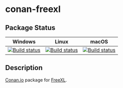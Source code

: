 # conan-freexl

## Package Status

| Windows | Linux | macOS |
|:-------:|:-----:|:-----:|
|[![Build status](https://ci.appveyor.com/api/projects/status/qokqsoskhdaiis1v/branch/testing%2F1.0.6?svg=true)](https://ci.appveyor.com/project/SpaceIm/conan-freexl)|[![Build status](https://github.com/SpaceIm/conan-freexl/workflows/.github/workflows/linux.yml/badge.svg?branch=testing%2F1.0.6)](https://github.com/SpaceIm/conan-freexl/actions/workflows/linux.yml?query=branch%3Atesting%2F1.0.6)|[![Build status](https://github.com/SpaceIm/conan-freexl/workflows/.github/workflows/macos.yml/badge.svg?branch=testing%2F1.0.6)](https://github.com/SpaceIm/conan-freexl/actions/workflows/macos.yml?query=branch%3Atesting%2F1.0.6)|

## Description

[Conan.io](https://conan.io) package for [FreeXL](https://www.gaia-gis.it/fossil/freexl/index).
